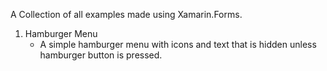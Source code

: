 A Collection of all examples made using Xamarin.Forms.

1. Hamburger Menu
     - A simple hamburger menu with icons and text that is hidden unless hamburger button is pressed.

